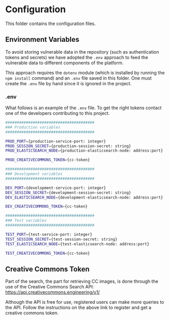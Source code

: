 # Configuration

This folder contains the configuration files.

## Environment Variables

To avoid storing vulnerable data in the repository (such as authentication tokens
and secrets) we have adopted the `.env` approach to feed the vulnerable data to
different components of the platform.

This approach requires the `dotenv` module (which is installed by running the
`npm install` command) and an `.env` file saved in this folder. One must create the
`.env` file by hand since it is ignored in the project.

### .env
What follows is an example of the `.env` file. To get the right tokens contact
one of the developers contributing to this project.

```bash
#######################################
### Production variables
#######################################

PROD_PORT={production-service-port: integer}
PROD_SESSION_SECRET={production-session-secret: string}
PROD_ELASTICSEARCH_NODE={production-elasticsearch-node: address:port}

PROD_CREATIVECOMMONS_TOKEN={cc-token}

#######################################
### Development variables
#######################################

DEV_PORT={development-service-port: integer}
DEV_SESSION_SECRET={development-session-secret: string}
DEV_ELASTICSEARCH_NODE={development-elasticsearch-node: address:port}

DEV_CREATIVECOMMONS_TOKEN={cc-token}

#######################################
### Test variables
#######################################

TEST_PORT={test-service-port: integer}
TEST_SESSION_SECRET={test-session-secret: string}
TEST_ELASTICSEARCH_NODE={test-elasticsearch-node: address:port}

TEST_CREATIVECOMMONS_TOKEN={cc-token}
```

## Creative Commons Token

Part of the search, the part for retrieving CC images, is done through the use
of the Creative Commons Search API:
https://api.creativecommons.engineering/v1/

Although the API is free for use, registered users can make more
queries to the API. Follow the instructions on the above link to
register and get a creative commons token.